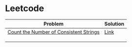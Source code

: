 # Leetcode
| Problem | Solution |
| ------------- | ------------- |
| [Count the Number of Consistent Strings](https://leetcode.com/problems/count-the-number-of-consistent-strings/) | [Link](https://github.com/irmk323/leetcode/blob/master/Java/1684_count-the-number-of-consistent-strings.java)  |
|   |   |
|   |   |
|   |   |

